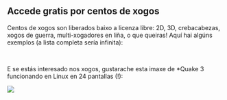 <?php require("../../entete.php"); ?> <?php require("../../base.php"); ?>

<div id="corps">

<h2>Accede gratis por centos de xogos</h2>

Centos de xogos son liberados baixo a licenza libre: 2D, 3D, crebacabezas, xogos de guerra, multi-xogadores en liña, o que queiras! Aquí hai algúns exemplos (a lista completa sería infinita):

<div id="items">

<?php all_games_from_file (); ?>

<br class="clearboth" />
</div>

E se estás interesado nos xogos, gustarache esta imaxe de *Quake 3 funcionando en Linux en 24 pantallas (!):

<a href="Images/quake_24_screens.jpg"><img src="Images/quake_24_screens_thumbnail.jpg" /></a>

</div>


